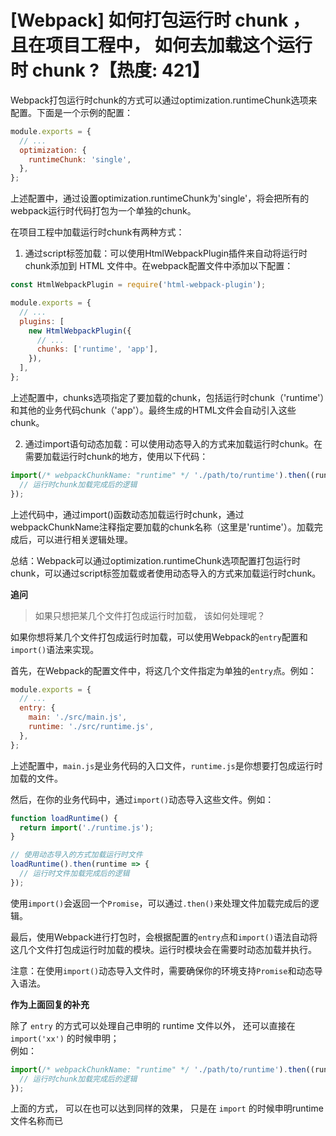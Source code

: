 # [Webpack] 如何打包运行时 chunk ， 且在项目工程中， 如何去加载这个运行时 chunk ?【热度: 421】

Webpack打包运行时chunk的方式可以通过optimization.runtimeChunk选项来配置。下面是一个示例的配置：

```javascript
module.exports = {
  // ...
  optimization: {
    runtimeChunk: 'single',
  },
};
```

上述配置中，通过设置optimization.runtimeChunk为'single'，将会把所有的webpack运行时代码打包为一个单独的chunk。

在项目工程中加载运行时chunk有两种方式：

1. 通过script标签加载：可以使用HtmlWebpackPlugin插件来自动将运行时chunk添加到 HTML 文件中。在webpack配置文件中添加以下配置：

```javascript
const HtmlWebpackPlugin = require('html-webpack-plugin');

module.exports = {
  // ...
  plugins: [
    new HtmlWebpackPlugin({
      // ...
      chunks: ['runtime', 'app'],
    }),
  ],
};
```

上述配置中，chunks选项指定了要加载的chunk，包括运行时chunk（'runtime'）和其他的业务代码chunk（'app'）。最终生成的HTML文件会自动引入这些chunk。

2. 通过import语句动态加载：可以使用动态导入的方式来加载运行时chunk。在需要加载运行时chunk的地方，使用以下代码：

```javascript
import(/* webpackChunkName: "runtime" */ './path/to/runtime').then((runtime) => {
  // 运行时chunk加载完成后的逻辑
});
```

上述代码中，通过import()函数动态加载运行时chunk，通过webpackChunkName注释指定要加载的chunk名称（这里是'runtime'）。加载完成后，可以进行相关逻辑处理。

总结：Webpack可以通过optimization.runtimeChunk选项配置打包运行时chunk，可以通过script标签加载或者使用动态导入的方式来加载运行时chunk。


**追问**
> 如果只想把某几个文件打包成运行时加载， 该如何处理呢？

如果你想将某几个文件打包成运行时加载，可以使用Webpack的`entry`配置和`import()`语法来实现。

首先，在Webpack的配置文件中，将这几个文件指定为单独的`entry`点。例如：

```javascript
module.exports = {
  // ...
  entry: {
    main: './src/main.js',
    runtime: './src/runtime.js',
  },
};
```

上述配置中，`main.js`是业务代码的入口文件，`runtime.js`是你想要打包成运行时加载的文件。

然后，在你的业务代码中，通过`import()`动态导入这些文件。例如：

```javascript
function loadRuntime() {
  return import('./runtime.js');
}

// 使用动态导入的方式加载运行时文件
loadRuntime().then(runtime => {
  // 运行时文件加载完成后的逻辑
});
```

使用`import()`会返回一个`Promise`，可以通过`.then()`来处理文件加载完成后的逻辑。

最后，使用Webpack进行打包时，会根据配置的`entry`点和`import()`语法自动将这几个文件打包成运行时加载的模块。运行时模块会在需要时动态加载并执行。

注意：在使用`import()`动态导入文件时，需要确保你的环境支持`Promise`和动态导入语法。

**作为上面回复的补充**

除了 `entry` 的方式可以处理自己申明的 runtime 文件以外， 还可以直接在 `import('xx')` 的时候申明；                  
例如：
```js
import(/* webpackChunkName: "runtime" */ './path/to/runtime').then((runtime) => {
  // 运行时chunk加载完成后的逻辑
});
```
上面的方式， 可以在也可以达到同样的效果， 只是在 `import` 的时候申明runtime文件名称而已
